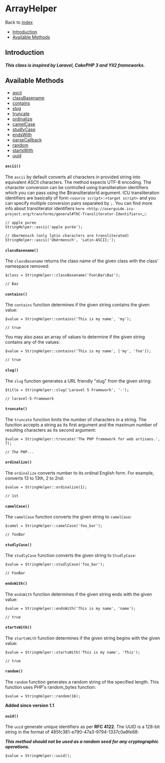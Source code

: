 # ArrayHelper
Back to [index](../index.md)

- [Introduction](#introduction)
- [Available Methods](#available-methods)

<a name="introduction"></a>
## Introduction
##### This class is inspired by Laravel, CakePHP 3 and YII2 frameworks.

<a name="available-methods"></a>
## Available Methods
* [ascii](#method-ascii)
* [classBasename](#method-class-basename)
* [contains](#method-contains)
* [slug](#method-slug)
* [truncate](#method-truncate)
* [ordinalize](#method-ordinalize)
* [camelCase](#method-camelCase)
* [studlyCase](#method-studlyCase)
* [endsWith](#method-endsWith)
* [parseCallback](#method-parseCallback)
* [random](#method-random)
* [startsWith](#method-startsWith)
* [uuid](#method-uuid)

<a name="method-ascii"></a>
#### `ascii()`
The `ascii` by default converts all characters in provided string into equivalent ASCII characters. The method expects UTF-8 encoding. The character conversion can be controlled using transliteration identifiers which you can pass using the $transliteratorId argument. ICU transliteration identifiers are basically of form ``<source script>:<target script>`` and you can specify multiple conversion pairs separated by ``;``. You can find more info about transliterator identifiers `here <http://userguide.icu-project.org/transforms/general#TOC-Transliterator-Identifiers>`_::

    // apple puree
    StringHelper::ascii('apple purée');
    
    // Ubermensch (only latin characters are transliterated)
    StringHelper::ascii('Übérmensch', 'Latin-ASCII;');
    
<a name="method-class-basename"></a>
#### `classBasename()`

The `classBasename` returns the class name of the given class with the class' namespace removed:

    $class = StringHelper::classBasename('Foo\Bar\Baz');

    // Baz
    
<a name="method-contains"></a>
#### `contains()`

The `contains` function determines if the given string contains the given value:

    $value = StringHelper::contains('This is my name', 'my');

    // true

You may also pass an array of values to determine if the given string contains any of the values:

    $value = StringHelper::contains('This is my name', ['my', 'foo']);

    // true
    
<a name="method-slug"></a>
#### `slug()`
The `slug` function generates a URL friendly "slug" from the given string:

    $title = StringHelper::slug('Laravel 5 Framework', '-');

    // laravel-5-framework

<a name="method-truncate"></a>
#### `truncate()`

The `truncate` function limits the number of characters in a string. The function accepts a string as its first argument and the maximum number of resulting characters as its second argument:

    $value = StringHelper::truncate('The PHP framework for web artisans.', 7);

    // The PHP...
    
<a name="method-ordinalize"></a>
#### `ordinalize()`

The `ordinalize` converts number to its ordinal English form. For example, converts 13 to 13th, 2 to 2nd:

    $value = StringHelper::ordinalize(1);

    // 1st   

<a name="method-camel-case"></a>
#### `camelCase()`

The `camelCase` function converts the given string to `camelCase`:

    $camel = StringHelper::camelCase('foo_bar');

    // fooBar
    
<a name="method-studly-case"></a>
#### `studlyCase()`

The `studlyCase` function converts the given string to `StudlyCase`:

    $value = StringHelper::studlyCase('foo_bar');

    // FooBar
    
<a name="method-ends-with"></a>
#### `endsWith()`

The `endsWith` function determines if the given string ends with the given value:

    $value = StringHelper::endsWith('This is my name', 'name');

    // true
        
<a name="method-starts-with"></a>
#### `startsWith()`

The `startsWith` function determines if the given string begins with the given value:

    $value = StringHelper::startsWith('This is my name', 'This');

    // true 
    
<a name="method-random"></a>
#### `random()`

The `random` function generates a random string of the specified length. This function uses PHP's random_bytes function:

    $value = StringHelper::random(16);
    
**Added since version 1.1**    
       
<a name="method-uuid"></a>
#### `uuid()`

The `uuid` generate unique identifiers as per **RFC 4122**. The UUID is a 128-bit string in the format of 485fc381-e790-47a3-9794-1337c0a8fe68: 

**_This method should not be used as a random seed for any cryptographic operations._**

    $value = StringHelper::uuid();
    